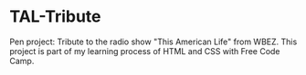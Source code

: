 # TAL-Tribute
Pen project: Tribute to the radio show "This American Life" from WBEZ. This project is part of my learning process of HTML and CSS with Free Code Camp.
